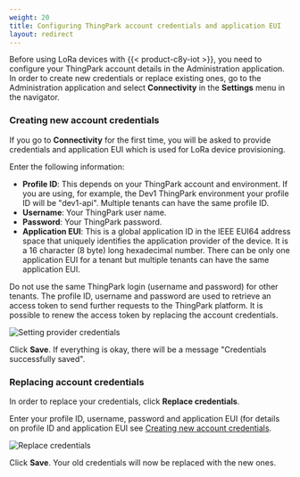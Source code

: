 ```yaml
---
weight: 20
title: Configuring ThingPark account credentials and application EUI
layout: redirect
---
```



Before using LoRa devices with {{< product-c8y-iot >}}, you need to configure your ThingPark account details in the Administration application. In order to create new credentials or replace existing ones, go to the Administration application and select **Connectivity** in the **Settings** menu in the navigator.

### <a name="create-new-credentials">Creating new account credentials</a>

If you go to **Connectivity** for the first time, you will be asked to provide credentials and application EUI which is used for LoRa device provisioning.

Enter the following information:

- **Profile ID**: This depends on your ThingPark account and environment. If you are using, for example, the Dev1 ThingPark environment your profile ID will be "dev1-api". Multiple tenants can have the same profile ID.
- **Username**: Your ThingPark user name.
- **Password**: Your ThingPark password.
- **Application EUI**: This is a global application ID in the IEEE EUI64 address space that uniquely identifies the application provider of the device. It is a 16 character (8 byte) long hexadecimal number. There can be only one application EUI for a tenant but multiple tenants can have the same application EUI.

Do not use the same ThingPark login (username and password) for other tenants.
The profile ID, username and password are used to retrieve an access token to send further requests to the ThingPark platform. It is possible to renew the access token by replacing the account credentials.

![Setting provider credentials](/images/device-protocols/lora-actility/lora-admin-settings.png)

Click **Save**. If everything is okay, there will be a message "Credentials successfully saved".

<a name="replace-credentials"></a>
### Replacing account credentials

In order to replace your credentials, click **Replace credentials**.

Enter your profile ID, username, password and application EUI (for details on profile ID and application EUI see [Creating new account credentials](#create-new-credentials).

![Replace credentials](/images/device-protocols/lora-actility/lora-admin-settings-replace.png)

Click **Save**. Your old credentials will now be replaced with the new ones.
